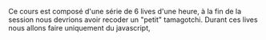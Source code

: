 Ce cours est composé d'une série de 6 lives d'une heure, à la fin de la session nous devrions avoir recoder un "petit" tamagotchi. Durant ces lives nous allons faire uniquement du javascript,
